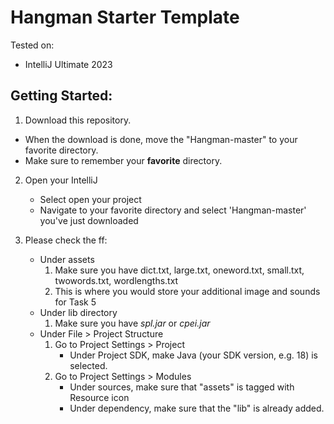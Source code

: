 # Hangman Starter Template

Tested on:
- IntelliJ Ultimate 2023 

## Getting Started:

1. Download this repository. 
- When the download is done, move the "Hangman-master" to your favorite directory.
- Make sure to remember your **favorite** directory.

2. Open your IntelliJ
    - Select open your project
    - Navigate to your favorite directory and select 'Hangman-master' you've just downloaded
      
3. Please check the ff:
    - Under assets
        1. Make sure you have dict.txt, large.txt, oneword.txt, small.txt, twowords.txt, wordlengths.txt
        2. This is where you would store your additional image and sounds for Task 5
    - Under lib directory
        1. Make sure you have *spl.jar* or *cpei.jar*
    - Under File > Project Structure
        1. Go to Project Settings > Project
            - Under Project SDK, make Java (your SDK version, e.g. 18) is selected.
        2. Go to Project Settings > Modules
            - Under sources, make sure that "assets" is tagged with Resource icon
            - Under dependency, make sure that the "lib" is already added.    
